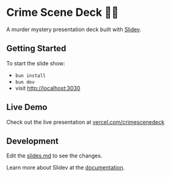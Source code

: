 # Crime Scene Deck 🕵️‍♂️

A murder mystery presentation deck built with [Slidev](https://github.com/slidevjs/slidev).

## Getting Started

To start the slide show:

- `bun install`
- `bun dev`
- visit <http://localhost:3030>

## Live Demo

Check out the live presentation at [vercel.com/crimescenedeck](https://vercel.com/crimescenedeck)

## Development

Edit the [slides.md](./slides.md) to see the changes.

Learn more about Slidev at the [documentation](https://sli.dev/).
